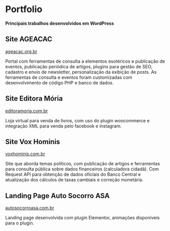 # Portfolio
__Principais trabalhos desenvolvidos em WordPress__
<h2>Site AGEACAC</h2>
<p><a href="https://ageacac.org.br" target="blank">ageacac.org.br</a></p>
<p>Portal com ferramentas de consulta a elementos esotéricos e publicação de eventos, publicação periódica de artigos, plugins para gestão de SEO, cadastro e envio de newsletter, personalização da exibição de posts. As ferramentas de consulta e eventos foram customizadas com desenvolvimento de código PHP e banco de dados.</p>
<h2>Site Editora Mória</h2>
<p><a href="https://editoramoria.com.br">editoramoria.com.br</a></p>
<p>Loja virtual para venda de livros, com uso do plugin woocommerce e integração XML para venda pelo facebook e instagram.</p>
<h2>Site Vox Hominis</h2>
<p><a href="https://voxhominis.com.br">voxhominis.com.br</a></p>
<p>Site que aborda temas políticos, com publicação de artigos e ferramentas para consulta pública sobre dados financeiros (calculadora cidadã). Com Request API para obtenção de dados oficiais do Banco Central e atualização dos cálculos de taxas cambiais e correção monetária.</p>
<h2>Landing Page Auto Socorro ASA</h2>
<p><a href="https://autosocorroasa.com.br">autosocorroasa.com.br</a></p>
<p>Landing page desenvolvida com plugin Elementor, animações disponíveis para o plugin.</p>

